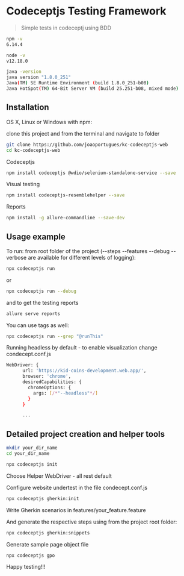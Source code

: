 # Codeceptjs Testing Framework
> Simple tests in codeceptj using BDD

```sh
npm -v
6.14.4

node -v
v12.18.0

java -version
java version "1.8.0_251"
Java(TM) SE Runtime Environment (build 1.8.0_251-b08)
Java HotSpot(TM) 64-Bit Server VM (build 25.251-b08, mixed mode)
```

## Installation

OS X, Linux or Windows with npm:

clone this project and from the terminal and navigate to folder
```sh
git clone https://github.com/joaoportugues/kc-codeceptjs-web
cd kc-codeceptjs-web
```

Codeceptjs

```sh
npm install codeceptjs @wdio/selenium-standalone-service --save

```

Visual testing

```sh
npm install codeceptjs-resemblehelper --save
```

Reports

```sh
npm install -g allure-commandline --save-dev
```

## Usage example

To run:
from root folder of the project (--steps --features --debug --verbose are available for different levels of logging):
```sh
npx codeceptjs run
```
or
```sh
npx codeceptjs run --debug
```
and to get the testing reports
```sh
allure serve reports
```

You can use tags as well:
```sh
npx codeceptjs run --grep "@runThis"
```

Running headless by default - to enable visualization change condecept.conf.js

```sh
WebDriver: {
      url: 'https://kid-coins-development.web.app/',
      browser: 'chrome',
      desiredCapabilities: {
	    chromeOptions: {
		  args: [/*"--headless"*/]
	    }
      }

	  ...
```

## Detailed project creation and helper tools

```sh
mkdir your_dir_name
cd your_dir_name
```

```sh
npx codeceptjs init
```

Choose Helper WebDriver - all rest default

Configure website undertest in the file condecept.conf.js

```sh
npx codeceptjs gherkin:init
```

Write Gherkin scenarios in features/your_feature.feature

And generate the respective steps using from the project root folder:

```sh
npx codeceptjs gherkin:snippets
```

Generate sample page object file
```sh
npx codeceptjs gpo
```

Happy testing!!!
